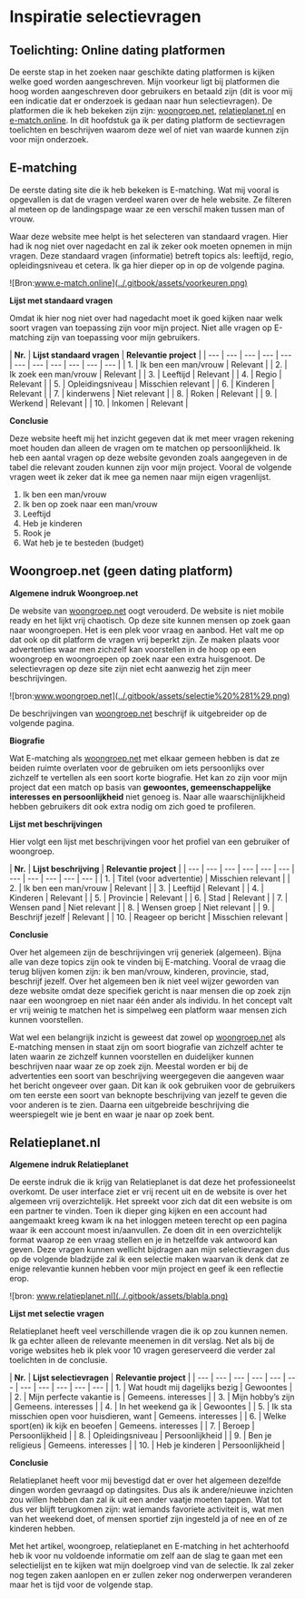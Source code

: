 # Inspiratie selectievragen

## **Toelichting: Online dating platformen** 

De eerste stap in het zoeken naar geschikte dating platformen is kijken welke goed worden aangeschreven. Mijn voorkeur ligt bij platformen die hoog worden aangeschreven door gebruikers en betaald zijn \(dit is voor mij een indicatie dat er onderzoek is gedaan naar hun selectievragen\). De platformen die ik heb bekeken zijn zijn: [woongroep.net](http://woongroep.net), [relatieplanet.nl](http://relatieplanet.nl) en [e-match.online](http://e-match.online). In dit hoofdstuk ga ik per dating platform de sectievragen toelichten en beschrijven waarom deze wel of niet van waarde kunnen zijn voor mijn onderzoek.

## E-matching

De eerste dating site die ik heb bekeken is E-matching. Wat mij vooral is opgevallen is dat de vragen verdeel waren over de hele website. Ze filteren al meteen op de landingspage waar ze een verschil  maken tussen man of vrouw.  

Waar deze website mee helpt is het selecteren van standaard vragen. Hier had ik nog niet over nagedacht en zal ik zeker ook moeten opnemen in mijn vragen. Deze standaard vragen \(informatie\) betreft topics als: leeftijd, regio, opleidingsniveau et cetera. Ik ga hier dieper op in op de volgende pagina. 

![Bron:www.e-match.online](../.gitbook/assets/voorkeuren.png)

**Lijst met standaard vragen**

Omdat ik hier nog niet over had nagedacht moet ik goed kijken naar welk soort vragen van toepassing zijn voor mijn project. Niet alle vragen op E-matching zijn van toepassing voor mijn gebruikers. 

| **Nr.** | **Lijst standaard vragen** | **Relevantie project** |
| --- | --- | --- | --- | --- | --- | --- | --- | --- | --- | --- |
| 1. | Ik ben een man/vrouw | Relevant |
| 2. | Ik zoek een man/vrouw | Relevant |
| 3. | Leeftijd | Relevant |
| 4. | Regio | Relevant |
| 5. | Opleidingsniveau | Misschien relevant |
| 6. | Kinderen | Relevant |
| 7. | kinderwens | Niet relevant |
| 8. | Roken | Relevant |
| 9. | Werkend | Relevant |
| 10. | Inkomen | Relevant |

**Conclusie**

Deze website heeft mij het inzicht gegeven dat ik met meer vragen rekening moet houden dan alleen de vragen om te matchen op persoonlijkheid. Ik heb een aantal vragen op deze website gevonden zoals aangegeven in de tabel die relevant zouden kunnen zijn voor mijn project. Vooral de volgende vragen weet ik zeker dat ik mee ga nemen naar mijn eigen vragenlijst. 

1. Ik ben een man/vrouw
2. Ik ben op zoek naar een man/vrouw
3. Leeftijd
4. Heb je kinderen
5. Rook je
6. Wat heb je te besteden \(budget\)

## **Woongroep.net \(geen dating platform\)**

**Algemene indruk Woongroep.net**

De website van [woongroep.net](http://woongroep.net) oogt verouderd. De website is niet mobile ready en het lijkt vrij chaotisch. Op deze site kunnen mensen op zoek gaan naar woongroepen. Het is een plek voor vraag en aanbod. Het valt me op dat ook op dit platform de vragen vrij beperkt zijn. Ze maken plaats voor advertenties waar men zichzelf kan voorstellen in de hoop op een woongroep en woongroepen op zoek naar een extra huisgenoot. De selectievragen op deze site zijn niet echt aanwezig het zijn meer beschrijvingen. 

![bron:www.woongroep.net](../.gitbook/assets/selectie%20%281%29.png)

De beschrijvingen van [woongroep.net](http://woongroep.net) beschrijf ik uitgebreider op de volgende pagina.    

**Biografie**

Wat E-matching als [woongroep.net](http://woongroep.net) met elkaar gemeen hebben is dat ze beiden ruimte overlaten voor de gebruiken om iets persoonlijks over zichzelf te vertellen als een soort korte biografie. Het kan zo zijn voor mijn project dat een match op basis van **gewoontes, gemeenschappelijke interesses en persoonlijkheid** niet genoeg is. Naar alle waarschijnlijkheid hebben gebruikers dit ook extra nodig om zich goed te profileren.  

**Lijst met beschrijvingen**

Hier volgt een lijst met beschrijvingen voor het profiel van een gebruiker of woongroep. 

| **Nr.** | **Lijst beschrijving** | **Relevantie project** |
| --- | --- | --- | --- | --- | --- | --- | --- | --- | --- | --- |
| 1. | Titel \(voor advertentie\) | Misschien relevant |
| 2. | Ik ben een man/vrouw | Relevant |
| 3. | Leeftijd | Relevant |
| 4. | Kinderen | Relevant |
| 5. | Provincie  | Relevant |
| 6. | Stad | Relevant |
| 7. | Wensen pand | Niet relevant |
| 8. | Wensen groep | Niet relevant |
| 9. | Beschrijf jezelf | Relevant |
| 10. | Reageer op bericht | Misschien relevant |

**Conclusie**

Over het algemeen zijn de beschrijvingen vrij generiek \(algemeen\). Bijna alle van deze topics zijn ook te vinden bij E-matching. Vooral de vraag die terug blijven komen zijn: ik ben man/vrouw, kinderen, provincie, stad, beschrijf jezelf. Over het algemeen ben ik niet veel wijzer geworden van deze website omdat deze specifiek gericht is naar mensen die op zoek zijn naar een woongroep en niet naar één ander als individu. In het concept valt er vrij weinig te matchen het is simpelweg een platform waar mensen zich kunnen voorstellen. 

Wat wel een belangrijk inzicht is geweest dat zowel op [woongroep.net](http://woongroep.net) als E-matching mensen in staat zijn om soort biografie van zichzelf achter te laten waarin ze zichzelf kunnen voorstellen en duidelijker kunnen beschrijven naar waar ze op zoek zijn. Meestal worden er bij de advertenties een soort van beschrijving weergegeven die aangeven waar het bericht ongeveer over gaan. Dit kan ik ook gebruiken voor de gebruikers om ten eerste een soort van beknopte beschrijving van jezelf te geven die voor anderen is te zien. Daarna een uitgebreide beschrijving die weerspiegelt wie je bent en waar je naar op zoek bent. 

## **Relatieplanet.nl**

**Algemene indruk Relatieplanet**

De eerste indruk die ik krijg van Relatieplanet is dat deze het professioneelst overkomt. De user interface ziet er vrij recent uit en de website is over het algemeen vrij overzichtelijk. Het spreekt voor zich dat dit een website is om een partner te vinden. Toen ik dieper ging kijken en een account had aangemaakt kreeg kwam ik na het inloggen meteen terecht op een pagina waar ik een account moest in/aanvullen. Ze doen dit in een overzichtelijk format waarop ze een vraag stellen en je in hetzelfde vak antwoord kan geven. Deze vragen kunnen wellicht bijdragen aan mijn selectievragen dus op de volgende bladzijde zal ik een selectie maken waarvan ik denk dat ze enige relevantie kunnen hebben voor mijn project en geef ik een reflectie erop. 

![bron: www.relatieplanet.nl](../.gitbook/assets/blabla.png)

**Lijst met selectie vragen**

Relatieplanet heeft veel verschillende vragen die ik op zou kunnen nemen. Ik ga echter alleen de relevante meenemen in dit verslag. Net als bij de vorige websites heb ik plek voor 10 vragen gereserveerd die verder zal toelichten in de conclusie. 

| **Nr.** | **Lijst selectievragen** | **Relevantie project** |
| --- | --- | --- | --- | --- | --- | --- | --- | --- | --- | --- |
| 1. | Wat houdt mij dagelijks bezig | Gewoontes |
| 2. | Mijn perfecte vakantie is | Gemeens. interesses |
| 3. | Mijn hobby’s zijn | Gemeens. interesses |
| 4. | In het weekend ga ik | Gewoontes |
| 5. | Ik sta misschien open voor huisdieren, want | Gemeens. interesses |
| 6. | Welke sport\(en\) ik kijk en beoefen | Gemeens. interesses |
| 7. | Beroep | Persoonlijkheid |
| 8. | Opleidingsniveau | Persoonlijkheid |
| 9. | Ben je religieus | Gemeens. interesses |
| 10. | Heb je kinderen | Persoonlijkheid |

**Conclusie**

Relatieplanet heeft voor mij bevestigd dat er over het algemeen dezelfde dingen worden gevraagd op datingsites. Dus als ik andere/nieuwe inzichten zou willen hebben dan zal ik uit een ander vaatje moeten tappen. Wat tot dus ver blijft terugkomen zijn: wat iemands favoriete activiteit is, wat men van het weekend doet, of mensen sportief zijn ingesteld ja of nee en of ze kinderen hebben. 

Met het artikel, woongroep, relatieplanet en E-matching in het achterhoofd heb ik voor nu voldoende informatie om zelf aan de slag te gaan met een selectielijst en te kijken wat mijn doelgroep vind van de selectie. Ik zal zeker nog tegen zaken aanlopen en er zullen zeker nog onderwerpen veranderen maar het is tijd voor de volgende stap. 



